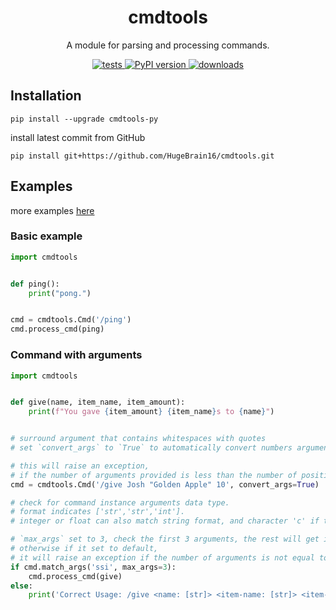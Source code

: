 <div id="headline" align="center">
  <h1>cmdtools</h1>
  <p>A module for parsing and processing commands.</p>
  <a href="https://github.com/HugeBrain16/cmdtools/actions/workflows/python-package.yml">
    <img src="https://github.com/HugeBrain16/cmdtools/actions/workflows/python-package.yml/badge.svg" alt="tests"></img>
  </a>
  <a href="https://pypi.org/project/cmdtools-py">
    <img src="https://badge.fury.io/py/cmdtools-py.svg" alt="PyPI version">
  </a>
  <a href="https://pypi.org/project/cmdtools-py">
    <img src="https://img.shields.io/pypi/dw/cmdtools-py" alt="downloads"></img>
  </a>
</div> 

## Installation

```
pip install --upgrade cmdtools-py
```
install latest commit from GitHub  
```
pip install git+https://github.com/HugeBrain16/cmdtools.git
```
## Examples

more examples [here](https://github.com/HugeBrain16/cmdtools/tree/main/examples)

### Basic example

```py
import cmdtools


def ping():
    print("pong.")


cmd = cmdtools.Cmd('/ping')
cmd.process_cmd(ping)
```
  
### Command with arguments

```py
import cmdtools


def give(name, item_name, item_amount):
    print(f"You gave {item_amount} {item_name}s to {name}")


# surround argument that contains whitespaces with quotes
# set `convert_args` to `True` to automatically convert numbers argument

# this will raise an exception,
# if the number of arguments provided is less than the number of positional callback parameters.
cmd = cmdtools.Cmd('/give Josh "Golden Apple" 10', convert_args=True)

# check for command instance arguments data type.
# format indicates ['str','str','int'].
# integer or float can also match string format, and character 'c' if the argument only has 1 digit.

# `max_args` set to 3, check the first 3 arguments, the rest will get ignored, 
# otherwise if it set to default,
# it will raise an exception if the number of arguments is not equal to the number of formats
if cmd.match_args('ssi', max_args=3):
    cmd.process_cmd(give)
else:
    print('Correct Usage: /give <name: [str]> <item-name: [str]> <item-amount: [int]>')
```
